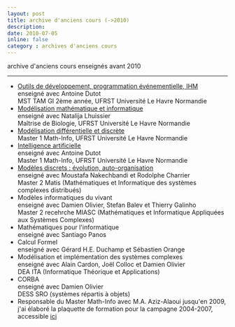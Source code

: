 ```yaml
---
layout: post
title: archive d'anciens cours (->2010)
description: 
date: 2010-07-05
inline: false
category : archives d'anciens cours
---
```


archive d'anciens cours enseignés avant 2010

***

* [Outils de développement, programmation événementielle, IHM](https://litis.univ-lehavre.fr/~bertelle/ihm.html)  
enseigné avec Antoine Dutot  
MST TAM GI 2ème année, UFRST Université Le Havre Normandie
* [Modélisation mathématique et informatique](https://litis.univ-lehavre.fr/~bertelle/maitbio.html)  
enseigné avec Natalija Lhuissier  
Maîtrise de Biologie, UFRST Université Le Havre Normandie
* [Modélisation différentielle et discrète](https://litis.univ-lehavre.fr/~bertelle/mdd/)  
Master 1 Math-Info, UFRST Université Le Havre Normandie
* [Intelligence artificielle](https://litis.univ-lehavre.fr/~bertelle/iaweb/ia-index.html)  
enseigné avec Antoine Dutot  
Master 1 Math-Info, UFRST Université Le Havre Normandie
* [Modèles discrets : évolution, auto-organisation](https://litis.univ-lehavre.fr/~bertelle/mis7web/mis7.html)  
enseigné avec Moustafa Nakechbandi et Rodolphe Charrier  
Master 2 Matis (Mathématiques et Informatique des systèmes complexes distribués)
* Modèles informatiques du vivant  
enseigné avec Damien Olivier, Stefan Balev et Thierry Galinho  
Master 2 recehrche MIASC (Mathématiques et Informatique Appliquées aux Systèmes Complexes)
* Mathématiques pour l'informatique  
enseigné avec Santiago Panos
* Calcul Formel  
enseigné avec Gérard H.E. Duchamp et Sébastien Orange
* Modélisation et implémentation des systèmes complexes  
enseigné avec Alain Cardon, Joël Colloc et Damien Olivier  
DEA ITA (Informatique Théorique et Applications)
* CORBA  
enseigné avec Damien Olivier  
DESS SRO (systèmes répartis à objets)
* Responsable du Master Math-Info avec M.A. Aziz-Alaoui jusqu'en 2009, j'ai élaboré la plaquette de formation pour la campagne 2004-2007, accessible [ici](https://litis.univ-lehavre.fr/~bertelle/mastermi/index.html)